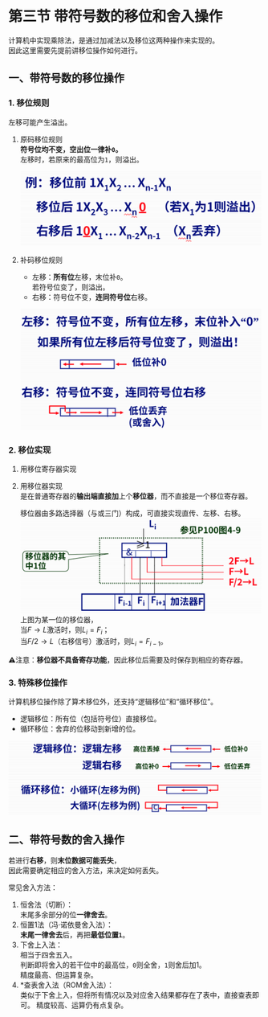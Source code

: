 # 第三节 带符号数的移位和舍入操作

计算机中实现乘除法，是通过加减法以及移位这两种操作来实现的。  
因此这里需要先提前讲移位操作如何进行。

## 一、带符号数的移位操作

### 1. 移位规则

左移可能产生溢出。

1. 原码移位规则  
   **符号位均不变，空出位一律补`0`。**  
   左移时，若原来的最高位为`1`，则溢出。

   ![原码移位示例](images/4.4-Machine_Arithmetic-3--04-07_14-27-49.png)
2. 补码移位规则  
   * 左移：**所有位**左移，末位补`0`。  
     若符号位变了，则溢出。
   * 右移：符号位不变，**连同符号位**右移。

   ![补码移位方法](images/4.4-Machine_Arithmetic-3--04-07_14-28-33.png)

### 2. 移位实现

1. 用移位寄存器实现
2. 用移位器实现  
   是在普通寄存器的**输出端直接加**上个**移位器**，而不直接是一个移位寄存器。

   移位器由多路选择器（与或三门）构成，可直接实现直传、左移、右移。  
   ![移位器示意图](images/4.4-Machine_Arithmetic-3--04-07_14-30-04.png)  
   上图为某一位的移位器，  
   当$F\to L$激活时，则$L_i=F_i$；  
   当$F/2\to L$（右移信号）激活时，则$L_i=F_{i-1}$。

⚠注意：**移位器不具备寄存功能**，因此移位后需要及时保存到相应的寄存器。

### 3. 特殊移位操作

计算机移位操作除了算术移位外，还支持“逻辑移位”和“循环移位”。

* 逻辑移位：所有位（包括符号位）直接移位。
* 循环移位：舍弃的位移动到新增的位。

![特殊移位操作](images/4.4-Machine_Arithmetic-3--04-07_14-34-34.png)

## 二、带符号数的舍入操作

若进行**右移**，则**末位数据可能丢失**，  
因此需要确定相应的舍入方法，来决定如何丢失。

常见舍入方法：

1. 恒舍法（切断）：  
   末尾多余部分的位**一律舍去**。
2. 恒置1法（冯·诺依曼舍入法）：  
   **末尾一律舍去**后，再把**最低位置`1`**。
3. 下舍上入法：  
   相当于四舍五入。  
   判断即将舍入的若干位中的最高位，`0`则全舍，`1`则舍后加1。  
   精度最高、但运算复杂。
4. *查表舍入法（ROM舍入法）：  
   类似于下舍上入，但将所有情况以及对应舍入结果都存在了表中，直接查表即可。
   精度较高、运算仍有点复杂。

